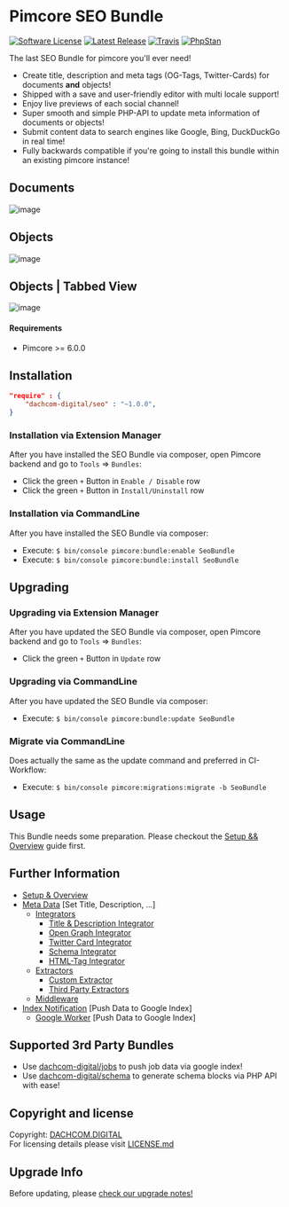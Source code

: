 # Pimcore SEO Bundle
[![Software License](https://img.shields.io/badge/license-GPLv3-brightgreen.svg?style=flat-square)](LICENSE.md)
[![Latest Release](https://img.shields.io/packagist/v/dachcom-digital/seo.svg?style=flat-square)](https://packagist.org/packages/dachcom-digital/seo)
[![Travis](https://img.shields.io/travis/com/dachcom-digital/pimcore-seo/master.svg?style=flat-square)](https://travis-ci.com/dachcom-digital/pimcore-seo)
[![PhpStan](https://img.shields.io/badge/PHPStan-level%202-brightgreen.svg?style=flat-square)](#)

The last SEO Bundle for pimcore you'll ever need!

- Create title, description and meta tags (OG-Tags, Twitter-Cards) for documents **and** objects!
- Shipped with a save and user-friendly editor with multi locale support!
- Enjoy live previews of each social channel!
- Super smooth and simple PHP-API to update meta information of documents or objects!
- Submit content data to search engines like Google, Bing, DuckDuckGo in real time!
- Fully backwards compatible if you're going to install this bundle within an existing pimcore instance!

## Documents
![image](https://user-images.githubusercontent.com/700119/79641134-db71cd00-8195-11ea-81c4-e2bbdb7073f5.png)

## Objects
![image](https://user-images.githubusercontent.com/700119/79641347-39eb7b00-8197-11ea-9ef7-9ec41f8c2057.png)

## Objects | Tabbed View
![image](https://user-images.githubusercontent.com/700119/79804274-0578ea00-8364-11ea-8780-3cd8b2d72376.png)

#### Requirements
* Pimcore >= 6.0.0

## Installation

```json
"require" : {
    "dachcom-digital/seo" : "~1.0.0",
}
```

### Installation via Extension Manager
After you have installed the SEO Bundle via composer, open Pimcore backend and go to `Tools` => `Bundles`:
- Click the green `+` Button in `Enable / Disable` row
- Click the green `+` Button in `Install/Uninstall` row

### Installation via CommandLine
After you have installed the SEO Bundle via composer:
- Execute: `$ bin/console pimcore:bundle:enable SeoBundle`
- Execute: `$ bin/console pimcore:bundle:install SeoBundle`

## Upgrading

### Upgrading via Extension Manager
After you have updated the SEO Bundle via composer, open Pimcore backend and go to `Tools` => `Bundles`:
- Click the green `+` Button in `Update` row

### Upgrading via CommandLine
After you have updated the SEO Bundle via composer:
- Execute: `$ bin/console pimcore:bundle:update SeoBundle`

### Migrate via CommandLine
Does actually the same as the update command and preferred in CI-Workflow:
- Execute: `$ bin/console pimcore:migrations:migrate -b SeoBundle`

## Usage
This Bundle needs some preparation. Please checkout the [Setup && Overview](docs/00_Setup.md) guide first.

## Further Information
- [Setup & Overview](docs/00_Setup.md)
- [Meta Data](./docs/10_MetaData.md) [Set Title, Description, ...]
  - [Integrators](./docs/MetaData/10_Integrator.md)
    - [Title & Description Integrator](./docs/MetaData/Integrator/10_TitleDescriptionIntegrator.md)
    - [Open Graph Integrator](./docs/MetaData/Integrator/11_OpenGraphIntegrator.md)
    - [Twitter Card Integrator](./docs/MetaData/Integrator/12_TwitterCardIntegrator.md)
    - [Schema Integrator](./docs/MetaData/Integrator/13_SchemaIntegrator.md)
    - [HTML-Tag Integrator](./docs/MetaData/Integrator/14_HtmlTagIntegrator.md)
  - [Extractors](./docs/MetaData/20_Extractors.md)
    - [Custom Extractor](./docs/MetaData/Extractor/10_CustomExtractor.md)
    - [Third Party Extractors](./docs/MetaData/Extractor/11_ThirdPartyExtractors.md)
  - [Middleware](docs/MetaData/30_Middleware.md)
- [Index Notification](docs/20_IndexNotification.md) [Push Data to Google Index]
  - [Google Worker](docs/IndexNotification/Worker/01_GoogleWorker.md) [Push Data to Google Index]

## Supported 3rd Party Bundles
- Use [dachcom-digital/jobs](https://github.com/dachcom-digital/pimcore-jobs) to push job data via google index!
- Use [dachcom-digital/schema](https://github.com/dachcom-digital/pimcore-schema) to generate schema blocks via PHP API with ease!

## Copyright and license
Copyright: [DACHCOM.DIGITAL](http://dachcom-digital.ch)  
For licensing details please visit [LICENSE.md](LICENSE.md)  

## Upgrade Info
Before updating, please [check our upgrade notes!](UPGRADE.md)
